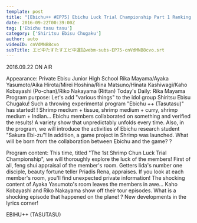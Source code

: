 ```yaml
---
template: post
title: "[Ebichu++ #EP75] Ebichu Luck Trial Championship Part 1 Ranking members' rooms with feng shui"
date: 2016-09-22T00:39:00Z
tag: ['Ebichu tasu tasu']
category: ['Shiritsu Ebisu Chugaku']
author: auto 
videoID: cnVdMNB8cvo
subTitle: エビ中たすたすエビ中運試webm-subs-EP75-cnVdMNB8cvo.srt
---
```

2016.09.22 ON AIR

Appearance: Private Ebisu Junior High School
Rika Mayama/Ayaka Yasumoto/Aika Hirota/Mirei Hoshina/Rina Matsuno/Hinata Kashiwagi/Kaho Kobayashi (Po-chan)/Riko Nakayama (Rittan)
Today's Daily: Rika Mayama
Program purpose: Let's add "various things" to the idol group Shiritsu Ebisu Chugaku! Such a throwing experimental program "Ebichu ++ (Tasutasu)" has started! !
Shrimp medium + tissue, shrimp medium + curry, shrimp medium + Indian... Ebichu members collaborated on something and verified the results!
A variety show that unpredictably unfolds every time.
Also, in the program, we will introduce the activities of Ebichu research student "Sakura Ebi-zu"!
In addition, a game project in Shrimp was launched. What will be born from the collaboration between Ebichu and the game? ?

Program content: This time, titled "The 1st Shrimp Chun Luck Trial Championship", we will thoroughly explore the luck of the members! First of all, feng shui appraisal of the member's room. Getters Iida's number one disciple, beauty fortune teller Priadis Rena, appraises. If you look at each member's room, you'll find unexpected private information! The shocking content of Ayaka Yasumoto's room leaves the members in awe... Kaho Kobayashi and Riko Nakayama show off their tour episodes. What is a shocking episode that happened on the plane! ? New developments in the lyrics corner!

EBIHU++ (TASUTASU)
